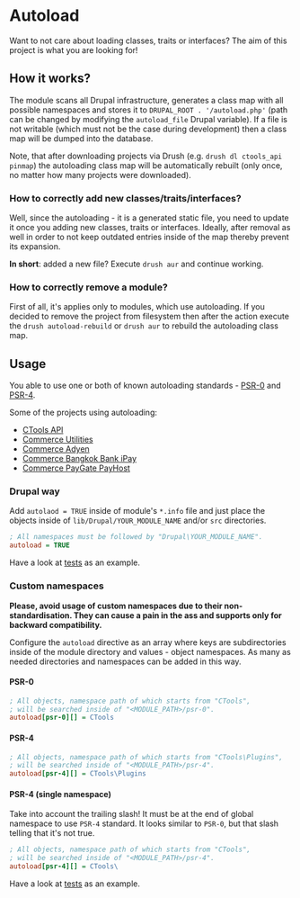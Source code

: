 # Autoload

Want to not care about loading classes, traits or interfaces? The aim of this project is what you are looking for!

## How it works?

The module scans all Drupal infrastructure, generates a class map with all possible namespaces and stores it to `DRUPAL_ROOT . '/autoload.php'` (path can be changed by modifying the `autoload_file` Drupal variable). If a file is not writable (which must not be the case during development) then a class map will be dumped into the database.

Note, that after downloading projects via Drush (e.g. `drush dl ctools_api pinmap`) the autoloading class map will be automatically rebuilt (only once, no matter how many projects were downloaded).

### How to correctly add new classes/traits/interfaces?

Well, since the autoloading - it is a generated static file, you need to update it once you adding new classes, traits or interfaces. Ideally, after removal as well in order to not keep outdated entries inside of the map thereby prevent its expansion.

**In short**: added a new file? Execute `drush aur` and continue working.

### How to correctly remove a module?

First of all, it's applies only to modules, which use autoloading. If you decided to remove the project from filesystem then after the action execute the `drush autoload-rebuild` or `drush aur` to rebuild the autoloading class map.

## Usage

You able to use one or both of known autoloading standards - [PSR-0](http://www.php-fig.org/psr/psr-0) and [PSR-4](http://www.php-fig.org/psr/psr-4).

Some of the projects using autoloading:

- [CTools API](https://www.drupal.org/project/ctools_api)
- [Commerce Utilities](https://www.drupal.org/project/commerce_utils)
- [Commerce Adyen](https://www.drupal.org/project/commerce_adyen)
- [Commerce Bangkok Bank iPay](https://www.drupal.org/project/commerce_bangkokbank)
- [Commerce PayGate PayHost](https://www.drupal.org/project/commerce_paygate_payhost)

### Drupal way

Add `autolaod = TRUE` inside of module's `*.info` file and just place the objects inside of `lib/Drupal/YOUR_MODULE_NAME` and/or `src` directories.

```ini
; All namespaces must be followed by "Drupal\YOUR_MODULE_NAME".
autoload = TRUE
```

Have a look at [tests](tests/autoload_test_drupal) as an example.

### Custom namespaces

**Please, avoid usage of custom namespaces due to their non-standardisation. They can cause a pain in the ass and supports only for backward compatibility.**

Configure the `autoload` directive as an array where keys are subdirectories inside of the module directory and values - object namespaces. As many as needed directories and namespaces can be added in this way.

#### PSR-0

```ini
; All objects, namespace path of which starts from "CTools",
; will be searched inside of "<MODULE_PATH>/psr-0".
autoload[psr-0][] = CTools
```

#### PSR-4

```ini
; All objects, namespace path of which starts from "CTools\Plugins",
; will be searched inside of "<MODULE_PATH>/psr-4".
autoload[psr-4][] = CTools\Plugins
```

#### PSR-4 (single namespace)

Take into account the trailing slash! It must be at the end of global namespace to use `PSR-4` standard. It looks similar to `PSR-0`, but that slash telling that it's not true.

```ini
; All objects, namespace path of which starts from "CTools",
; will be searched inside of "<MODULE_PATH>/psr-4".
autoload[psr-4][] = CTools\
```

Have a look at [tests](tests/autoload_test_custom) as an example.
